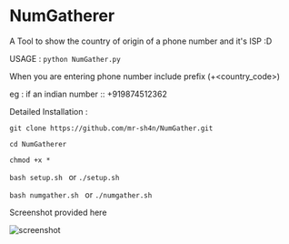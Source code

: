 # NumGatherer
A Tool to show the country of origin of a phone number and it's ISP :D
 
USAGE : ```python NumGather.py ```

When you are entering phone number include prefix (+<country_code>)

eg : if an indian number :: +919874512362

Detailed Installation :

   ```git clone https://github.com/mr-sh4n/NumGather.git```
   
   ```cd NumGatherer ```
   
   ```chmod +x *```
   
   ```bash setup.sh ``` or ```./setup.sh```
   
   ```bash numgather.sh ``` or  ```./numgather.sh```

Screenshot provided here

![screenshot](https://user-images.githubusercontent.com/82884347/116104002-bb8cb780-a6cd-11eb-895a-7ebfd4a5da8c.png)

